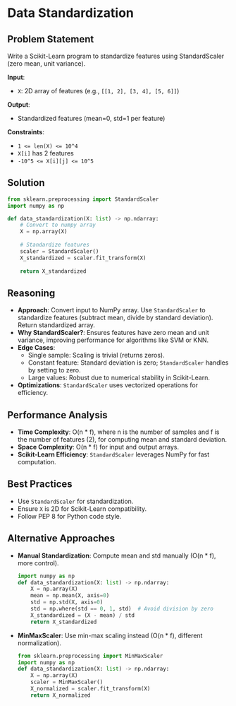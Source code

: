 # Data Standardization

## Problem Statement
Write a Scikit-Learn program to standardize features using StandardScaler (zero mean, unit variance).

**Input**:
- `X`: 2D array of features (e.g., `[[1, 2], [3, 4], [5, 6]]`)

**Output**:
- Standardized features (mean=0, std=1 per feature)

**Constraints**:
- `1 <= len(X) <= 10^4`
- `X[i]` has 2 features
- `-10^5 <= X[i][j] <= 10^5`

## Solution
```python
from sklearn.preprocessing import StandardScaler
import numpy as np

def data_standardization(X: list) -> np.ndarray:
    # Convert to numpy array
    X = np.array(X)
    
    # Standardize features
    scaler = StandardScaler()
    X_standardized = scaler.fit_transform(X)
    
    return X_standardized
```

## Reasoning
- **Approach**: Convert input to NumPy array. Use `StandardScaler` to standardize features (subtract mean, divide by standard deviation). Return standardized array.
- **Why StandardScaler?**: Ensures features have zero mean and unit variance, improving performance for algorithms like SVM or KNN.
- **Edge Cases**:
  - Single sample: Scaling is trivial (returns zeros).
  - Constant feature: Standard deviation is zero; `StandardScaler` handles by setting to zero.
  - Large values: Robust due to numerical stability in Scikit-Learn.
- **Optimizations**: `StandardScaler` uses vectorized operations for efficiency.

## Performance Analysis
- **Time Complexity**: O(n * f), where n is the number of samples and f is the number of features (2), for computing mean and standard deviation.
- **Space Complexity**: O(n * f) for input and output arrays.
- **Scikit-Learn Efficiency**: `StandardScaler` leverages NumPy for fast computation.

## Best Practices
- Use `StandardScaler` for standardization.
- Ensure `X` is 2D for Scikit-Learn compatibility.
- Follow PEP 8 for Python code style.

## Alternative Approaches
- **Manual Standardization**: Compute mean and std manually (O(n * f), more control).
  ```python
  import numpy as np
  def data_standardization(X: list) -> np.ndarray:
      X = np.array(X)
      mean = np.mean(X, axis=0)
      std = np.std(X, axis=0)
      std = np.where(std == 0, 1, std)  # Avoid division by zero
      X_standardized = (X - mean) / std
      return X_standardized
  ```
- **MinMaxScaler**: Use min-max scaling instead (O(n * f), different normalization).
  ```python
  from sklearn.preprocessing import MinMaxScaler
  import numpy as np
  def data_standardization(X: list) -> np.ndarray:
      X = np.array(X)
      scaler = MinMaxScaler()
      X_normalized = scaler.fit_transform(X)
      return X_normalized
  ```